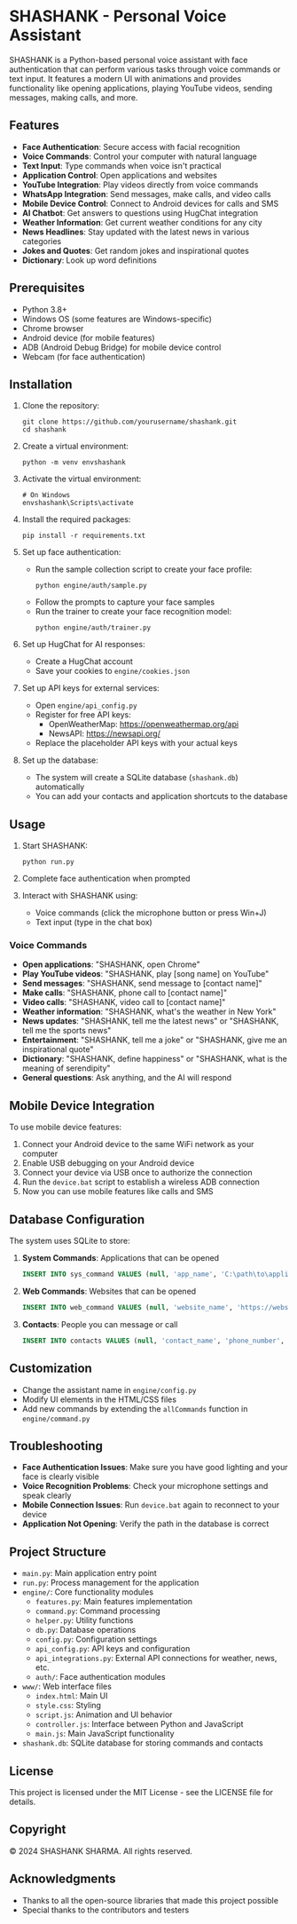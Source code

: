 # SHASHANK - Personal Voice Assistant

SHASHANK is a Python-based personal voice assistant with face authentication that can perform various tasks through voice commands or text input. It features a modern UI with animations and provides functionality like opening applications, playing YouTube videos, sending messages, making calls, and more.

## Features

- **Face Authentication**: Secure access with facial recognition
- **Voice Commands**: Control your computer with natural language
- **Text Input**: Type commands when voice isn't practical
- **Application Control**: Open applications and websites
- **YouTube Integration**: Play videos directly from voice commands
- **WhatsApp Integration**: Send messages, make calls, and video calls
- **Mobile Device Control**: Connect to Android devices for calls and SMS
- **AI Chatbot**: Get answers to questions using HugChat integration
- **Weather Information**: Get current weather conditions for any city
- **News Headlines**: Stay updated with the latest news in various categories
- **Jokes and Quotes**: Get random jokes and inspirational quotes
- **Dictionary**: Look up word definitions

## Prerequisites

- Python 3.8+
- Windows OS (some features are Windows-specific)
- Chrome browser
- Android device (for mobile features)
- ADB (Android Debug Bridge) for mobile device control
- Webcam (for face authentication)

## Installation

1. Clone the repository:
   ```
   git clone https://github.com/yourusername/shashank.git
   cd shashank
   ```

2. Create a virtual environment:
   ```
   python -m venv envshashank
   ```

3. Activate the virtual environment:
   ```
   # On Windows
   envshashank\Scripts\activate
   ```

4. Install the required packages:
   ```
   pip install -r requirements.txt
   ```

5. Set up face authentication:
   - Run the sample collection script to create your face profile:
     ```
     python engine/auth/sample.py
     ```
   - Follow the prompts to capture your face samples
   - Run the trainer to create your face recognition model:
     ```
     python engine/auth/trainer.py
     ```

6. Set up HugChat for AI responses:
   - Create a HugChat account
   - Save your cookies to `engine/cookies.json`

7. Set up API keys for external services:
   - Open `engine/api_config.py`
   - Register for free API keys:
     - OpenWeatherMap: https://openweathermap.org/api
     - NewsAPI: https://newsapi.org/
   - Replace the placeholder API keys with your actual keys

8. Set up the database:
   - The system will create a SQLite database (`shashank.db`) automatically
   - You can add your contacts and application shortcuts to the database

## Usage

1. Start SHASHANK:
   ```
   python run.py
   ```

2. Complete face authentication when prompted

3. Interact with SHASHANK using:
   - Voice commands (click the microphone button or press Win+J)
   - Text input (type in the chat box)

### Voice Commands

- **Open applications**: "SHASHANK, open Chrome"
- **Play YouTube videos**: "SHASHANK, play [song name] on YouTube"
- **Send messages**: "SHASHANK, send message to [contact name]"
- **Make calls**: "SHASHANK, phone call to [contact name]"
- **Video calls**: "SHASHANK, video call to [contact name]"
- **Weather information**: "SHASHANK, what's the weather in New York"
- **News updates**: "SHASHANK, tell me the latest news" or "SHASHANK, tell me the sports news"
- **Entertainment**: "SHASHANK, tell me a joke" or "SHASHANK, give me an inspirational quote"
- **Dictionary**: "SHASHANK, define happiness" or "SHASHANK, what is the meaning of serendipity"
- **General questions**: Ask anything, and the AI will respond

## Mobile Device Integration

To use mobile device features:

1. Connect your Android device to the same WiFi network as your computer
2. Enable USB debugging on your Android device
3. Connect your device via USB once to authorize the connection
4. Run the `device.bat` script to establish a wireless ADB connection
5. Now you can use mobile features like calls and SMS

## Database Configuration

The system uses SQLite to store:

1. **System Commands**: Applications that can be opened
   ```sql
   INSERT INTO sys_command VALUES (null, 'app_name', 'C:\path\to\application.exe');
   ```

2. **Web Commands**: Websites that can be opened
   ```sql
   INSERT INTO web_command VALUES (null, 'website_name', 'https://website.com');
   ```

3. **Contacts**: People you can message or call
   ```sql
   INSERT INTO contacts VALUES (null, 'contact_name', 'phone_number', 'email');
   ```

## Customization

- Change the assistant name in `engine/config.py`
- Modify UI elements in the HTML/CSS files
- Add new commands by extending the `allCommands` function in `engine/command.py`

## Troubleshooting

- **Face Authentication Issues**: Make sure you have good lighting and your face is clearly visible
- **Voice Recognition Problems**: Check your microphone settings and speak clearly
- **Mobile Connection Issues**: Run `device.bat` again to reconnect to your device
- **Application Not Opening**: Verify the path in the database is correct

## Project Structure

- `main.py`: Main application entry point
- `run.py`: Process management for the application
- `engine/`: Core functionality modules
  - `features.py`: Main features implementation
  - `command.py`: Command processing
  - `helper.py`: Utility functions
  - `db.py`: Database operations
  - `config.py`: Configuration settings
  - `api_config.py`: API keys and configuration
  - `api_integrations.py`: External API connections for weather, news, etc.
  - `auth/`: Face authentication modules
- `www/`: Web interface files
  - `index.html`: Main UI
  - `style.css`: Styling
  - `script.js`: Animation and UI behavior
  - `controller.js`: Interface between Python and JavaScript
  - `main.js`: Main JavaScript functionality
- `shashank.db`: SQLite database for storing commands and contacts

## License

This project is licensed under the MIT License - see the LICENSE file for details.

## Copyright

© 2024 SHASHANK SHARMA. All rights reserved.

## Acknowledgments

- Thanks to all the open-source libraries that made this project possible
- Special thanks to the contributors and testers